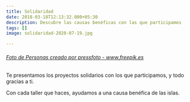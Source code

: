 ```yaml
---
title: Solidaridad
date: 2018-03-18T12:13:32.000+05:30
description: Descubre las causas benéficas con las que participamos
tags: []
image: solidaridad-2020-07-19.jpg

---
```

###### <a href='[https://www.freepik.es/fotos/personas](https://www.freepik.es/fotos/personas "https://www.freepik.es/fotos/personas")'>Foto de Personas creado por pressfoto - www.freepik.es</a>

Te presentamos los proyectos solidarios con los que participamos, y todo gracias a ti.

Con cada taller que haces, ayudamos a una causa benéfica de las islas.